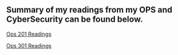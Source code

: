 ## Summary of my readings from my OPS and CyberSecurity can be found below. 
[Ops 201 Readings](https://github.com/rcaoagdan/OPS-Readings-201/wiki/OPS-201)

[Ops 301 Readings](https://github.com/rcaoagdan/OPS-Readings-/wiki/OPS-301)

